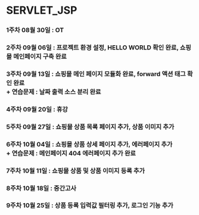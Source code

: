 # SERVLET_JSP

### 1주차 08월 30일 : OT
### 2주차 09월 06일 : 프로젝트 환경 설정, HELLO WORLD 확인 완료, 쇼핑몰 메인페이지 구축 완료
### 3주차 09월 13일 : 쇼핑몰 메인 페이지 모듈화 완료, forward 액션 태그 확인 완료  <br/> + 연습문제 : 날짜 출력 소스 분리 완료
### 4주차 09월 20일 : 휴강
### 5주차 09월 27일 : 쇼핑몰 상품 목록 페이지 추가, 상품 이미지 추가
### 6주차 10월 04일 : 쇼핑몰 상품 상세 페이지 추가, 에러페이지 추가 <br/> + 연습문제 : 메인페이지 404 에러페이지 추가 완료
### 7주차 10월 11일 : 쇼핑몰 상품 및 상품 이미지 등록 추가 
### 8주차 10월 18일 : 중간고사

### 9주차 10월 25일 : 상품 등록 입력값 필터링 추가, 로그인 기능 추가